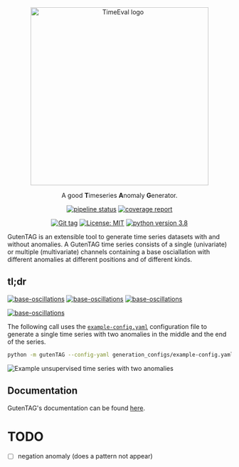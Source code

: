 <div align="center">
    <img width="400px" src="./logo_transparent.png" alt="TimeEval logo"/>
    <p>
    A good <strong>T</strong>imeseries <strong>A</strong>nomaly <strong>G</strong>enerator.
    </p>

[![pipeline status](https://gitlab.hpi.de/akita/guten-tag/badges/main/pipeline.svg)](https://gitlab.hpi.de/akita/guten-tag/-/commits/main)
[![coverage report](https://gitlab.hpi.de/akita/guten-tag/badges/main/coverage.svg)](https://gitlab.hpi.de/akita/guten-tag/-/commits/main)

[![Git tag](https://img.shields.io/badge/tag-0.2.0-blue)](setup.py)
[![License: MIT](https://img.shields.io/badge/License-MIT-yellow.svg)](https://opensource.org/licenses/MIT)
[![python version 3.8](https://img.shields.io/badge/python-3.8-blue)](setup.py)

</div>

GutenTAG is an extensible tool to generate time series datasets with and without anomalies.
A GutenTAG time series consists of a single (univariate) or multiple (multivariate) channels containing a base osciallation with different anomalies at different positions and of different kinds.

## tl;dr

[![base-oscillations](https://img.shields.io/badge/base_oscillations-7-3a4750?style=for-the-badge)](./doc/introduction/base-oscillations.md)
[![base-oscillations](https://img.shields.io/badge/anomaly_types-10-f6c90b?style=for-the-badge)](./doc/introduction/anomaly-types.md)
[![base-oscillations](https://img.shields.io/badge/add--ons-1-f64e8b?style=for-the-badge)](./doc/advanced-features.md)

[![base-oscillations](https://img.shields.io/badge/easy_config-YAML-3a4750?style=for-the-badge)](./doc/usage.md)

The following call uses the [`example-config.yaml`](generation_configs/example-config.yaml) configuration file to generate a single time series with two anomalies in the middle and the end of the series.

```bash
python -m gutenTAG --config-yaml generation_configs/example-config.yaml --seed 11 --no-save --plot
```

![Example unsupervised time series with two anomalies](example-ts.png)

## Documentation

GutenTAG's documentation can be found [here](doc/index.md).


# TODO

- [ ] negation anomaly (does a pattern not appear)
